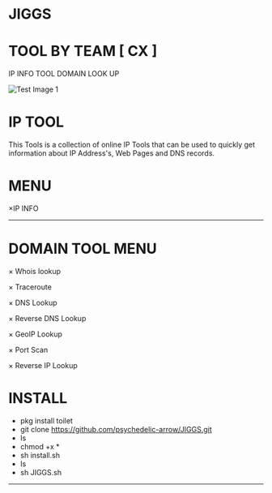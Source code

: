 # JIGGS
# TOOL BY TEAM [ CX ]
IP INFO TOOL DOMAIN LOOK UP 


![Test Image 1](https://k.top4top.io/p_18696u2yv0.png)

# IP TOOL

This Tools is a collection of online IP Tools that can be used to quickly get information about IP Address's, Web Pages and DNS records.

# MENU

×IP INFO
______________
# DOMAIN TOOL MENU

× Whois lookup

× Traceroute

× DNS Lookup

× Reverse DNS Lookup

× GeoIP Lookup

× Port Scan

× Reverse IP Lookup

# INSTALL

+ pkg install toilet
+ git clone https://github.com/psychedelic-arrow/JIGGS.git
+ ls
+ chmod +x *
+ sh install.sh
+ ls
+ sh JIGGS.sh
______________________________
